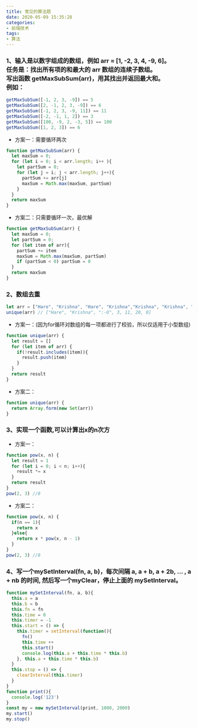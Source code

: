 ```yaml
---
title: 常见的算法题
date: 2020-05-09 15:35:28
categories:
- 前端技术
tags:
- 算法
---
```

### 1、输入是以数字组成的数组，例如 arr = [1, -2, 3, 4, -9, 6]。</br>任务是：找出所有项的和最大的 arr 数组的连续子数组。</br>写出函数 getMaxSubSum(arr)，用其找出并返回最大和。</br>例如：
```js
getMaxSubSum([-1, 2, 3, -9]) == 5
getMaxSubSum([2, -1, 2, 3, -9]) == 6
getMaxSubSum([-1, 2, 3, -9, 11]) == 11
getMaxSubSum([-2, -1, 1, 2]) == 3
getMaxSubSum([100, -9, 2, -3, 5]) == 100
getMaxSubSum([1, 2, 3]) == 6
```
- 方案一：需要循环两次
```js
function getMaxSubSum(arr) {
  let maxSum = 0;
  for (let i = 0; i < arr.length; i++ ){
    let partSum = 0;
    for (let j = i; j < arr.length; j++){
      partSum += arr[j]
      maxSum = Math.max(maxSum, partSum)
    }
  }
  return maxSum
}
```
- 方案二：只需要循环一次，最优解
```js
function getMaxSubSum(arr) {
  let maxSum = 0;
  let partSum = 0;
  for (let item of arr){
    partSum += item
    maxSum = Math.max(maxSum, partSum)
    if (partSum < 0) partSum = 0
  }
  return maxSum
}
```

### 2、数组去重
```js
let arr = ["Hare", "Krishna", "Hare", "Krishna","Krishna", "Krishna", "Hare", "Hare", ":-O", 3, 11, 20, 11, 0, 3]
unique(arr) // ["Hare", "Krishna", ":-O", 3, 11, 20, 0]
```
- 方案一：(因为for循环对数组的每一项都进行了校验，所以仅适用于小型数组)
```js
function unique(arr) {
  let result = []
  for (let item of arr) {
    if(!result.includes(item)){
      result.push(item)
    }
  }
  return result
}
```
- 方案二：
```js
function unique(arr) {
  return Array.form(new Set(arr))
}
```

### 3、实现一个函数,可以计算出x的n次方
- 方案一：
```js
function pow(x, n) {
  let result = 1
  for (let i = 0; i < n; i++){
    result *= x
  }
  return result
}
pow(2, 3) //8
```
- 方案二：
```js
function pow(x, n) {
  if(n == 1){
    return x
  }else{
    return x * pow(x, n - 1)
  }
}
pow(2, 3) //8
```

### 4、写一个mySetInterval(fn, a, b)，每次间隔 a, a + b, a + 2b, ... , a + nb 的时间, 然后写一个myClear，停止上面的 mySetInterval。

```js
function mySetInterval(fn, a, b){
  this.a = a
  this.b = b
  this.fn = fn
  this.time = 0
  this.timer = -1
  this.start = () => {
    this.timer = setInterval(function(){
      fn()
      this.time ++
      this.start()
      console.log(this.a + this.time * this.b)
    }, this.a + this.time * this.b)
  }
  this.stop = () => {
    clearInterval(this.timer)
  }
}
function print(){
  console.log('123')
}
const my = new mySetInterval(print, 1000, 2000)
my.start()
my.stop()
```